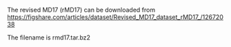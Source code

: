 
The revised MD17 (rMD17) can be downloaded from https://figshare.com/articles/dataset/Revised_MD17_dataset_rMD17_/12672038

The filename is rmd17.tar.bz2
